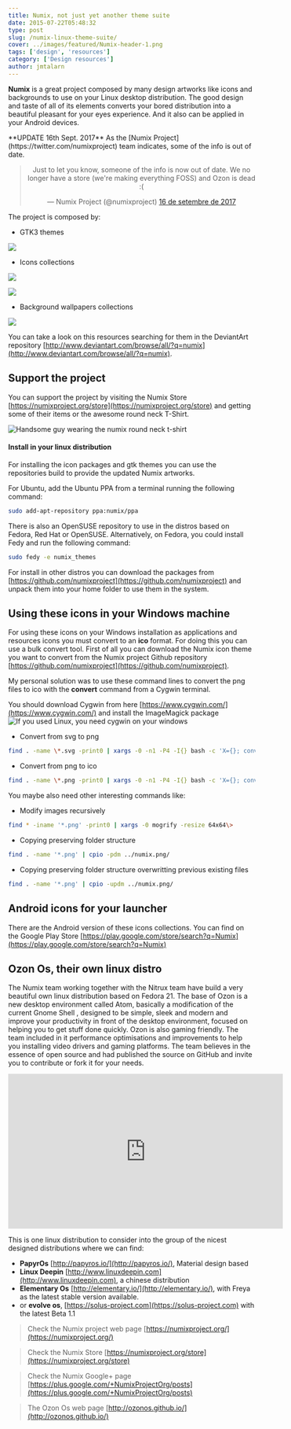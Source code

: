 ```yaml
---
title: Numix, not just yet another theme suite
date: 2015-07-22T05:48:32
type: post
slug: /numix-linux-theme-suite/
cover: ../images/featured/Numix-header-1.png
tags: ['design', 'resources']
category: ['Design resources']
author: jmtalarn
---
```


<b>Numix</b> is a great project composed by many design artworks like icons and backgrounds to use on your Linux desktop distribution. The good design and taste of all of its elements converts your bored distribution into a beautiful pleasant for your eyes experience. And it also can be applied in your Android devices.
<!--more-->
<p>
**UPDATE 16th Sept. 2017** As the [Numix Project](https://twitter.com/numixproject) team indicates, some of the info is out of date.
</p>

<blockquote class="twitter-tweet" style="text-align: center;" data-lang="ca"><p lang="en" dir="ltr">Just to let you know, someone of the info is now out of date. We no longer have a store (we&#39;re making everything FOSS) and Ozon is dead :(</p>&mdash; Numix Project (@numixproject) <a href="https://twitter.com/numixproject/status/909201426030694400">16 de setembre de 2017</a></blockquote>
<script async src="//platform.twitter.com/widgets.js" charset="utf-8"></script>

The project is composed by:

- GTK3 themes

![](../images/numix_light___gtk3_theme_by_satya164-d6hds18.png)

- Icons collections

![](../images/numix_circle_linux_desktop_icon_theme_by_me4oslav-d6uxcka.png)

![](../images/numix_square_icons_by_satya164-d7drqru.png)

- Background wallpapers collections

![](../images/numix_wallpaper___glimpse_of_the_future_slideshow_by_me4oslav-d6i2vae.png)

You can take a look on this resources searching for them in the DeviantArt repository [http://www.deviantart.com/browse/all/?q=numix](http://www.deviantart.com/browse/all/?q=numix).

## Support the project

You can support the project by visiting the Numix Store [https://numixproject.org/store](https://numixproject.org/store) and getting some of their items or the awesome round neck T-Shirt.

![Handsome guy wearing the numix round neck t-shirt](../images/image-500x500.jpg)

#### Install in your linux distribution

For installing the icon packages and gtk themes you can use the repositories build to provide the updated Numix artworks.

For Ubuntu, add the Ubuntu PPA from a terminal running the following command:

```bash
sudo add-apt-repository ppa:numix/ppa
```

There is also an OpenSUSE repository to use in the distros based on Fedora, Red Hat or OpenSUSE.
Alternatively, on Fedora, you could install Fedy and run the following command:

```bash
sudo fedy -e numix_themes
```

For install in other distros you can download the packages from [https://github.com/numixproject](https://github.com/numixproject) and unpack them into your home folder to use them in the system.

## Using these icons in your Windows machine

For using these icons on your Windows installation as applications and resources icons you must convert to an **ico** format. For doing this you can use a bulk convert tool.
First of all you can download the Numix icon theme you want to convert from the Numix project Github repository [https://github.com/numixproject](https://github.com/numixproject).

My personal solution was to use these command lines to convert the png files to ico with the **convert** command from a Cygwin terminal.

You should download Cygwin from here [https://www.cygwin.com/](https://www.cygwin.com/) and install the ImageMagick package
![If you used Linux, you need cygwin on your windows](../images/2015-04-16-12_11_26-Cygwin-Setup---Select-Packages.png)

- Convert from svg to png

```bash
find . -name \*.svg -print0 | xargs -0 -n1 -P4 -I{} bash -c 'X={}; convert -background none -density 1200 "$X" "${X%.svg}.png"'
```

- Convert from png to ico

```bash
find . -name \*.png -print0 | xargs -0 -n1 -P4 -I{} bash -c 'X={}; convert "$X" -define icon:auto-resize=256,128,64,48,32,16 "${X%.png}.ico"'
```

You maybe also need other interesting commands like:

- Modify images recursively <br>

```bash
find * -iname '*.png' -print0 | xargs -0 mogrify -resize 64x64\>
```

- Copying preserving folder structure <br>

```bash
find . -name '*.png' | cpio -pdm ../numix.png/
```

- Copying preserving folder structure overwritting previous existing files <br>

```bash
find . -name '*.png' | cpio -updm ../numix.png/
```

## Android icons for your launcher

There are the Android version of these icons collections. You can find on the Google Play Store [https://play.google.com/store/search?q=Numix](https://play.google.com/store/search?q=Numix)

## Ozon Os, their own linux distro

The Numix team working together with the Nitrux team have build a very beautiful own linux distribution based on Fedora 21. The base of Ozon is a new desktop environment called Atom, basically a modification of the current Gnome Shell , designed to be simple, sleek and modern and improve your productivity in front of the desktop environment, focused on helping you to get stuff done quickly.
Ozon is also gaming friendly. The team included in it performance optimisations and improvements to help you installing video drivers and gaming platforms.
The team believes in the essence of open source and had published the source on GitHub and invite you to contribute or fork it for your needs.

<div style="text-align: center">
<iframe width="560" height="315" src="https://www.youtube.com/embed/4Q9YazKJeTM" frameborder="0" allowfullscreen></iframe></div>

This is one linux distribution to consider into the group of the nicest designed distributions where we can find:

- **PapyrOs** [http://papyros.io/](http://papyros.io/), Material design based
- **Linux Deepin** [http://www.linuxdeepin.com](http://www.linuxdeepin.com), a chinese distribution
- **Elementary Os** [http://elementary.io/](http://elementary.io/), with Freya as the latest stable version available.
- or **evolve os**, [https://solus-project.com](https://solus-project.com) with the latest Beta 1.1

> Check the Numix project web page [https://numixproject.org/](https://numixproject.org/)

> Check the Numix Store [https://numixproject.org/store](https://numixproject.org/store)

> Check the Numix Google+ page [https://plus.google.com/+NumixProjectOrg/posts](https://plus.google.com/+NumixProjectOrg/posts)

> The Ozon Os web page [http://ozonos.github.io/](http://ozonos.github.io/)
